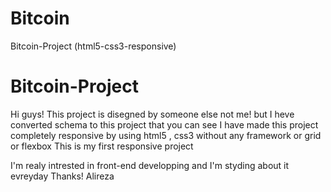 # Bitcoin
Bitcoin-Project (html5-css3-responsive)
# Bitcoin-Project
Hi guys! This project is disegned by someone else not me! but I heve converted schema to this project that you can see 
I have made this project completely responsive by using html5 , css3 without any framework or grid or flexbox 
This is my first responsive project

I'm realy intrested in front-end developping and I'm styding about it evreyday Thanks! Alireza
